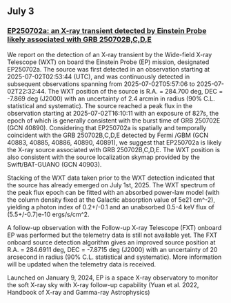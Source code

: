 ## July 3
### [EP250702a: an X-ray transient detected by Einstein Probe likely associated with GRB 250702B,C,D,E](https://www.astronomerstelegram.org/?read=17261)

We report on the detection of an X-ray transient by the Wide-field X-ray Telescope (WXT) on board the Einstein Probe (EP) mission, designated EP250702a. The source was first detected in an observation starting at 2025-07-02T02:53:44 (UTC), and was continuously detected in subsequent observations spanning from 2025-07-02T05:57:06 to 2025-07-02T22:32:44. The WXT position of the source is R.A. = 284.700 deg, DEC = -7.869 deg (J2000) with an uncertainty of 2.4 arcmin in radius (90% C.L. statistical and systematic). The source reached a peak flux in the observation starting at 2025-07-02T16:10:11 with an exposure of 827s, the epoch of which is generally consistent with the burst time of GRB 250702E (GCN 40890). Considering that EP250702a is spatially and temporally coincident with the GRB 250702B,C,D,E detected by Fermi /GBM (GCN 40883, 40885, 40886, 40890, 40891), we suggest that EP250702a is likely the X-ray source associated with GRB 250702B,C,D,E. The WXT position is also consistent with the source localization skymap provided by the Swift/BAT-GUANO (GCN 40903).

Stacking of the WXT data taken prior to the WXT detection indicated that the source has already emerged on July 1st, 2025. The WXT spectrum of the peak flux epoch can be fitted with an absorbed power-law model (with the column density fixed at the Galactic absorption value of 5e21 cm^-2), yielding a photon index of 0.2+/-0.1 and an unabsorbed 0.5-4 keV flux of (5.5+/-0.7)e-10 ergs/s/cm^2.

A follow-up observation with the Follow-up X-ray Telescope (FXT) onboard EP was performed but the telemetry data is still not available yet. The FXT onboard source detection algorithm gives an improved source position at R.A. = 284.6911 deg, DEC = -7.8715 deg (J2000) with an uncertainty of 20 arcsecond in radius (90% C.L. statistical and systematic). More information will be updated when the telemetry data is received.

Launched on January 9, 2024, EP is a space X-ray observatory to monitor the soft X-ray sky with X-ray follow-up capability (Yuan et al. 2022, Handbook of X-ray and Gamma-ray Astrophysics)


